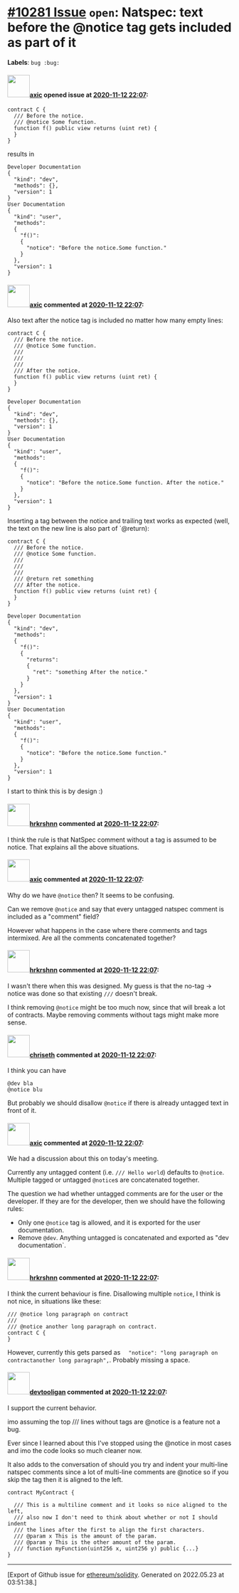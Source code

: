 # [\#10281 Issue](https://github.com/ethereum/solidity/issues/10281) `open`: Natspec: text before the @notice tag gets included as part of it
**Labels**: `bug :bug:`


#### <img src="https://avatars.githubusercontent.com/u/20340?v=4" width="50">[axic](https://github.com/axic) opened issue at [2020-11-12 22:07](https://github.com/ethereum/solidity/issues/10281):

```
contract C {
  /// Before the notice.
  /// @notice Some function.
  function f() public view returns (uint ret) {
  }
}
```

results in
```
Developer Documentation
{
  "kind": "dev",
  "methods": {},
  "version": 1
}
User Documentation
{
  "kind": "user",
  "methods":
  {
    "f()":
    {
      "notice": "Before the notice.Some function."
    }
  },
  "version": 1
}
```

#### <img src="https://avatars.githubusercontent.com/u/20340?v=4" width="50">[axic](https://github.com/axic) commented at [2020-11-12 22:07](https://github.com/ethereum/solidity/issues/10281#issuecomment-726370742):

Also text after the notice tag is included no matter how many empty lines:
```
contract C {
  /// Before the notice.
  /// @notice Some function.
  ///
  ///
  ///
  /// After the notice.
  function f() public view returns (uint ret) {
  }
}
```

```
Developer Documentation
{
  "kind": "dev",
  "methods": {},
  "version": 1
}
User Documentation
{
  "kind": "user",
  "methods":
  {
    "f()":
    {
      "notice": "Before the notice.Some function. After the notice."
    }
  },
  "version": 1
}
```

Inserting a tag between the notice and trailing text works as expected (well, the text on the new line is also part of `@return):
```
contract C {
  /// Before the notice.
  /// @notice Some function.
  ///
  ///
  ///
  /// @return ret something
  /// After the notice.
  function f() public view returns (uint ret) {
  }
}
```

```
Developer Documentation
{
  "kind": "dev",
  "methods":
  {
    "f()":
    {
      "returns":
      {
        "ret": "something After the notice."
      }
    }
  },
  "version": 1
}
User Documentation
{
  "kind": "user",
  "methods":
  {
    "f()":
    {
      "notice": "Before the notice.Some function."
    }
  },
  "version": 1
}
```

I start to think this is by design :)

#### <img src="https://avatars.githubusercontent.com/u/13174375?u=52d702cb6bec53b561afa293cf9cd53ef7a63924&v=4" width="50">[hrkrshnn](https://github.com/hrkrshnn) commented at [2020-11-12 22:07](https://github.com/ethereum/solidity/issues/10281#issuecomment-727843302):

I think the rule is that NatSpec comment without a tag is assumed to be notice. That explains all the above situations.

#### <img src="https://avatars.githubusercontent.com/u/20340?v=4" width="50">[axic](https://github.com/axic) commented at [2020-11-12 22:07](https://github.com/ethereum/solidity/issues/10281#issuecomment-727983646):

Why do we have `@notice` then? It seems to be confusing.

Can we remove `@notice` and say that every untagged natspec comment is included as a "comment" field?

However what happens in the case where there comments and tags intermixed. Are all the comments concatenated together?

#### <img src="https://avatars.githubusercontent.com/u/13174375?u=52d702cb6bec53b561afa293cf9cd53ef7a63924&v=4" width="50">[hrkrshnn](https://github.com/hrkrshnn) commented at [2020-11-12 22:07](https://github.com/ethereum/solidity/issues/10281#issuecomment-728093613):

I wasn't there when this was designed. My guess is that the no-tag -> notice was done so that existing `///` doesn't break.

I think removing `@notice` might be too much now, since that will break a lot of contracts. Maybe removing comments without tags might make more sense.

#### <img src="https://avatars.githubusercontent.com/u/9073706?v=4" width="50">[chriseth](https://github.com/chriseth) commented at [2020-11-12 22:07](https://github.com/ethereum/solidity/issues/10281#issuecomment-729001740):

I think you can have
```
@dev bla
@notice blu
```

But probably we should disallow `@notice` if there is already untagged text in front of it.

#### <img src="https://avatars.githubusercontent.com/u/20340?v=4" width="50">[axic](https://github.com/axic) commented at [2020-11-12 22:07](https://github.com/ethereum/solidity/issues/10281#issuecomment-801193137):

We had a discussion about this on today's meeting.

Currently any untagged content (i.e. `/// Hello world`) defaults to `@notice`. Multiple tagged or untagged `@notice`s are concatenated together.

The question we had whether untagged comments are for the user or the developer. If they are for the developer, then we should have the following rules:
- Only one `@notice` tag is allowed, and it is exported for the user documentation.
- Remove `@dev`. Anything untagged is concatenated and exported as "dev documentation`.

#### <img src="https://avatars.githubusercontent.com/u/13174375?u=52d702cb6bec53b561afa293cf9cd53ef7a63924&v=4" width="50">[hrkrshnn](https://github.com/hrkrshnn) commented at [2020-11-12 22:07](https://github.com/ethereum/solidity/issues/10281#issuecomment-810342148):

 I think the current behaviour is fine. Disallowing multiple `notice`, I think is not nice, in situations like these:

```
/// @notice long paragraph on contract
///
/// @notice another long paragraph on contract.
contract C {
}
```

However, currently this gets parsed as `  "notice": "long paragraph on contractanother long paragraph",`. Probably missing a space.

#### <img src="https://avatars.githubusercontent.com/u/71567643?u=f13493da26d49f4dd4d82d6ac764c5e4e151b3c4&v=4" width="50">[devtooligan](https://github.com/devtooligan) commented at [2020-11-12 22:07](https://github.com/ethereum/solidity/issues/10281#issuecomment-1118998422):

I support the current behavior.  

imo assuming the top /// lines without tags are @notice is a feature not a bug.  

Ever since I learned about this I've stopped using the @notice in most cases and imo the code looks so much cleaner now.

It also adds to the conversation of should you try and indent your multi-line natspec comments since a lot of multi-line comments are @notice so if you skip the tag then it is aligned to the left.

```
contract MyContract {

  /// This is a multiline comment and it looks so nice aligned to the left, 
  /// also now I don't need to think about whether or not I should indent
  /// the lines after the first to align the first characters.
  /// @param x This is the amount of the param.
  /// @param y This is the other amount of the param.
  /// function myFunction(uint256 x, uint256 y) public {...}
}
```


-------------------------------------------------------------------------------



[Export of Github issue for [ethereum/solidity](https://github.com/ethereum/solidity). Generated on 2022.05.23 at 03:51:38.]
